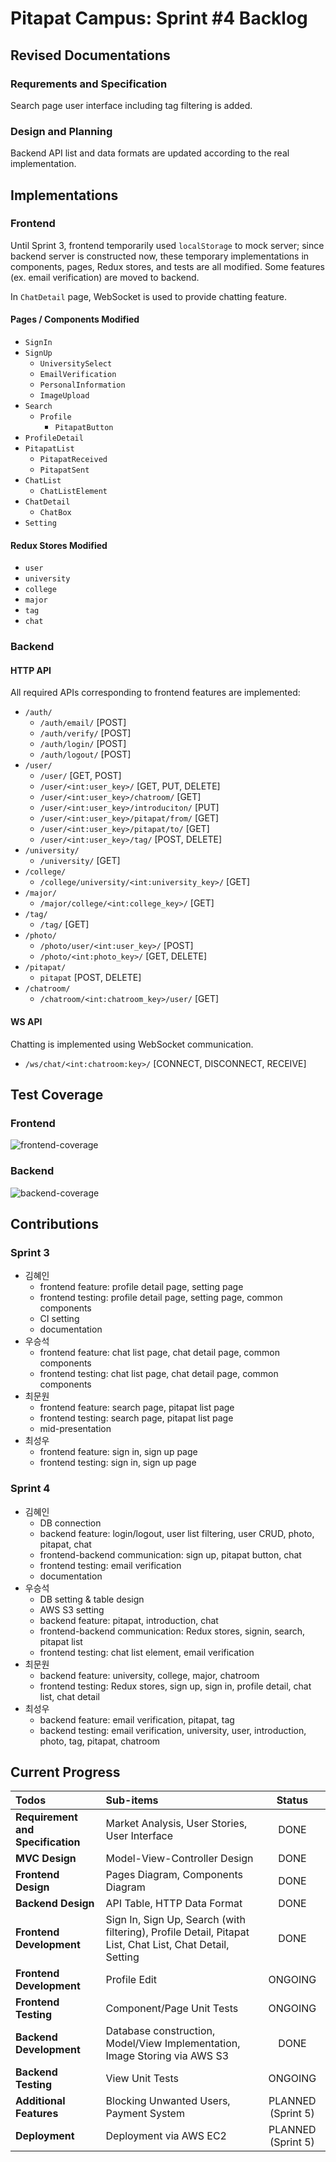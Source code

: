 # Pitapat Campus: Sprint #4 Backlog

## Revised Documentations

### Requrements and Specification

Search page user interface including tag filtering is added.

### Design and Planning

Backend API list and data formats are updated according to the real implementation.

## Implementations

### Frontend

Until Sprint 3, frontend temporarily used `localStorage` to mock server; since backend server is constructed now, these temporary implementations in components, pages, Redux stores, and tests are all modified. Some features (ex. email verification) are moved to backend.

In  `ChatDetail` page, WebSocket is used to provide chatting feature.

#### Pages / Components Modified

- `SignIn`
- `SignUp`
  - `UniversitySelect`
  - `EmailVerification`
  - `PersonalInformation`
  - `ImageUpload`
- `Search`
  - `Profile`
    - `PitapatButton`
- `ProfileDetail`
- `PitapatList`
  - `PitapatReceived`
  - `PitapatSent`
- `ChatList`
  - `ChatListElement`
- `ChatDetail`
  - `ChatBox`
- `Setting`

#### Redux Stores Modified

- `user`
- `university`
- `college`
- `major`
- `tag`
- `chat`

### Backend

#### HTTP API

All required APIs corresponding to frontend features are implemented:

- `/auth/`
  - `/auth/email/` [POST]
  - `/auth/verify/` [POST]
  - `/auth/login/` [POST]
  - `/auth/logout/` [POST]
- `/user/`
  - `/user/` [GET, POST]
  - `/user/<int:user_key>/` [GET, PUT, DELETE]
  - `/user/<int:user_key>/chatroom/` [GET]
  - `/user/<int:user_key>/introduciton/` [PUT]
  - `/user/<int:user_key>/pitapat/from/` [GET]
  - `/user/<int:user_key>/pitapat/to/` [GET]
  - `/user/<int:user_key>/tag/` [POST, DELETE]
- `/university/`
  - `/university/` [GET]
- `/college/`
  - `/college/university/<int:university_key>/` [GET]
- `/major/`
  - `/major/college/<int:college_key>/` [GET]
- `/tag/`
  - `/tag/` [GET]
- `/photo/`
  - `/photo/user/<int:user_key>/` [POST]
  - `/photo/<int:photo_key>/` [GET, DELETE]
- `/pitapat/`
  - `pitapat` [POST, DELETE]
- `/chatroom/`
  - `/chatroom/<int:chatroom_key>/user/` [GET]

#### WS API

Chatting is implemented using WebSocket communication.

- `/ws/chat/<int:chatroom:key>/` [CONNECT, DISCONNECT, RECEIVE]

## Test Coverage

### Frontend

![frontend-coverage](sprint4-frontend-coverage.png)

### Backend

![backend-coverage](sprint4-backend-coverage.png)

## Contributions

### Sprint 3

- 김혜인
  - frontend feature: profile detail page, setting page
  - frontend testing: profile detail page, setting page, common components
  - CI setting
  - documentation
- 우승석
  - frontend feature: chat list page, chat detail page, common components
  - frontend testing: chat list page, chat detail page, common components
- 최문원
  - frontend feature: search page, pitapat list page
  - frontend testing: search page, pitapat list page
  - mid-presentation
- 최성우
  - frontend feature: sign in, sign up page
  - frontend testing: sign in, sign up page

### Sprint 4

- 김혜인
  - DB connection
  - backend feature: login/logout, user list filtering, user CRUD, photo, pitapat, chat
  - frontend-backend communication: sign up, pitapat button, chat
  - frontend testing: email verification
  - documentation
- 우승석
  - DB setting & table design
  - AWS S3 setting
  - backend feature: pitapat, introduction, chat
  - frontend-backend communication: Redux stores, signin, search, pitapat list
  - frontend testing: chat list element, email verification
- 최문원
  - backend feature: university, college, major, chatroom
  - frontend testing: Redux stores, sign up, sign in, profile detail, chat list, chat detail
- 최성우
  - backend feature: email verification, pitapat, tag
  - backend testing: email verification, university, user, introduction, photo, tag, pitapat, chatroom

## Current Progress

| Todos                             | Sub-items                                                    |       Status       |
| :-------------------------------- | :----------------------------------------------------------- | :----------------: |
| **Requirement and Specification** | Market Analysis, User Stories, User Interface                |        DONE        |
| **MVC Design**                    | Model-View-Controller Design                                 |        DONE        |
| **Frontend Design**               | Pages Diagram, Components Diagram                            |        DONE        |
| **Backend Design**                | API Table, HTTP Data Format                                  |        DONE        |
| **Frontend Development**          | Sign In, Sign Up, Search (with filtering), Profile Detail, Pitapat List, Chat List, Chat Detail, Setting |        DONE        |
| **Frontend Development**          | Profile Edit                                                 |      ONGOING       |
| **Frontend Testing**              | Component/Page Unit Tests                                    |      ONGOING       |
| **Backend Development**           | Database construction, Model/View Implementation, Image Storing via AWS S3 |        DONE        |
| **Backend Testing**               | View Unit Tests                                              |      ONGOING       |
| **Additional Features**           | Blocking Unwanted Users, Payment System                      | PLANNED (Sprint 5) |
| **Deployment**                    | Deployment via AWS EC2                                       | PLANNED (Sprint 5) |